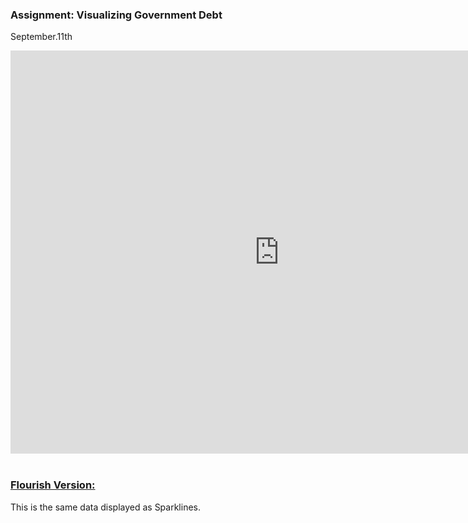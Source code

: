 ### Assignment: Visualizing Government Debt

September.11th

<iframe src="https://data.oecd.org/chart/6OgP" width="860" height="645" style="border: 0" mozallowfullscreen="true" webkitallowfullscreen="true" allowfullscreen="true"><a href="https://data.oecd.org/chart/6OgP" target="_blank">OECD Chart: General government debt, Total, % of GDP, Annual, 2018</a></iframe>

<div>
<br><h3><u>Flourish Version:</u></h3>
<p>This is the same data displayed as Sparklines.</p>
</div>
<div class="flourish-embed flourish-chart" data-src="visualisation/11155646"><script src="https://public.flourish.studio/resources/embed.js"></script></div>
